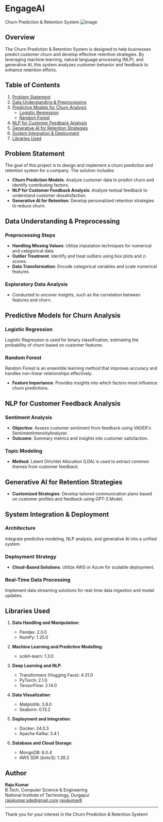 # EngageAI
Churn Prediction & Retention System
![image](https://github.com/user-attachments/assets/8a8d3ca9-0d69-4928-81ae-117d4f169f05)


## Overview

The Churn Prediction & Retention System is designed to help businesses predict customer churn and develop effective retention strategies. By leveraging machine learning, natural language processing (NLP), and generative AI, this system analyzes customer behavior and feedback to enhance retention efforts.

## Table of Contents

1. [Problem Statement](#problem-statement)
2. [Data Understanding & Preprocessing](#data-understanding--preprocessing)
3. [Predictive Models for Churn Analysis](#predictive-models-for-churn-analysis)
   - [Logistic Regression](#logistic-regression)
   - [Random Forest](#random-forest)
4. [NLP for Customer Feedback Analysis](#nlp-for-customer-feedback-analysis)
5. [Generative AI for Retention Strategies](#generative-ai-for-retention-strategies)
6. [System Integration & Deployment](#system-integration--deployment)
7. [Libraries Used](#libraries-used)

## Problem Statement

The goal of this project is to design and implement a churn prediction and retention system for a company. The solution includes:

- **Churn Prediction Models**: Analyze customer data to predict churn and identify contributing factors.
- **NLP for Customer Feedback Analysis**: Analyze textual feedback to understand customer dissatisfaction.
- **Generative AI for Retention**: Develop personalized retention strategies to reduce churn.

## Data Understanding & Preprocessing

### Preprocessing Steps
- **Handling Missing Values**: Utilize imputation techniques for numerical and categorical data.
- **Outlier Treatment**: Identify and treat outliers using box plots and z-scores.
- **Data Transformation**: Encode categorical variables and scale numerical features.

### Exploratory Data Analysis
- Conducted to uncover insights, such as the correlation between features and churn.

## Predictive Models for Churn Analysis

### Logistic Regression
Logistic Regression is used for binary classification, estimating the probability of churn based on customer features.

### Random Forest
Random Forest is an ensemble learning method that improves accuracy and handles non-linear relationships effectively.

- **Feature Importance**: Provides insights into which factors most influence churn predictions.

## NLP for Customer Feedback Analysis

### Sentiment Analysis
- **Objective**: Assess customer sentiment from feedback using VADER's SentimentIntensityAnalyzer.
- **Outcome**: Summary metrics and insights into customer satisfaction.

### Topic Modeling
- **Method**: Latent Dirichlet Allocation (LDA) is used to extract common themes from customer feedback.

## Generative AI for Retention Strategies

- **Customized Strategies**: Develop tailored communication plans based on customer profiles and feedback using GPT-3 Model.

## System Integration & Deployment

### Architecture
Integrate predictive modeling, NLP analysis, and generative AI into a unified system.

### Deployment Strategy
- **Cloud-Based Solutions**: Utilize AWS or Azure for scalable deployment.

### Real-Time Data Processing
Implement data streaming solutions for real-time data ingestion and model updates.

## Libraries Used

1. **Data Handling and Manipulation**:
   - Pandas: 2.0.0
   - NumPy: 1.25.0

2. **Machine Learning and Predictive Modelling**:
   - scikit-learn: 1.3.0

3. **Deep Learning and NLP**:
   - Transformers (Hugging Face): 4.31.0
   - PyTorch: 2.1.0
   - TensorFlow: 2.14.0

4. **Data Visualization**:
   - Matplotlib: 3.8.0
   - Seaborn: 0.13.2

5. **Deployment and Integration**:
   - Docker: 24.0.3
   - Apache Kafka: 3.4.1

6. **Database and Cloud Storage**:
   - MongoDB: 6.0.4
   - AWS SDK (boto3): 1.26.2

## Author

**Raju Kumar**  
B.Tech, Computer Science & Engineering  
National Institute of Technology, Durgapur  
[rajukumar.sde@gmail.com](mailto:rajukumar.sde@gmail.com)
[rajukumar6](https://www.linkedin.com/in/rajukumar6)

---

Thank you for your interest in the Churn Prediction & Retention System!

